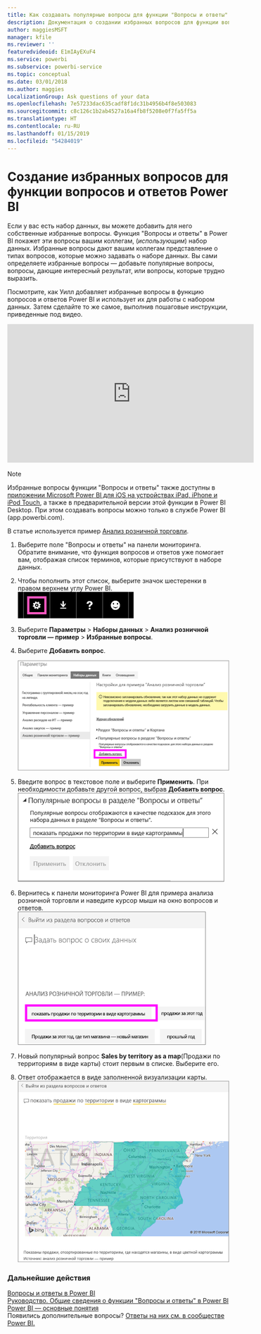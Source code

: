 ```yaml
---
title: Как создавать популярные вопросы для функции "Вопросы и ответы" в Power BI
description: Документация о создании избранных вопросов для функции вопросов и ответов Power BI
author: maggiesMSFT
manager: kfile
ms.reviewer: ''
featuredvideoid: E1mIAyEXuF4
ms.service: powerbi
ms.subservice: powerbi-service
ms.topic: conceptual
ms.date: 03/01/2018
ms.author: maggies
LocalizationGroup: Ask questions of your data
ms.openlocfilehash: 7e57233dac635cadf8f1dc31b4956b4f8e503083
ms.sourcegitcommit: c8c126c1b2ab4527a16a4fb8f5208e0f7fa5ff5a
ms.translationtype: HT
ms.contentlocale: ru-RU
ms.lasthandoff: 01/15/2019
ms.locfileid: "54284019"
---
```

# <a name="create-featured-questions-for-power-bi-qa"></a>Создание избранных вопросов для функции вопросов и ответов Power BI
Если у вас есть набор данных, вы можете добавить для него собственные избранные вопросы.  Функция "Вопросы и ответы" в Power BI покажет эти вопросы вашим коллегам, (*использующим*) набор данных.  Избранные вопросы дают вашим коллегам представление о типах вопросов, которые можно задавать о наборе данных. Вы сами определяете избранные вопросы — добавьте популярные вопросы, вопросы, дающие интересный результат, или вопросы, которые трудно выразить.

Посмотрите, как Уилл добавляет избранные вопросы в функцию вопросов и ответов Power BI и использует их для работы с набором данных. Затем сделайте то же самое, выполнив пошаговые инструкции, приведенные под видео.

<iframe width="560" height="315" src="https://www.youtube.com/embed/E1mIAyEXuF4" frameborder="0" allowfullscreen></iframe>

> [!NOTE]
> Избранные вопросы функции "Вопросы и ответы" также доступны в [приложении Microsoft Power BI для iOS на устройствах iPad, iPhone и iPod Touch](consumer/mobile/mobile-apps-ios-qna.md), а также в предварительной версии этой функции в Power BI Desktop. При этом создавать вопросы можно только в службе Power BI (app.powerbi.com).
> 

В статье используется пример [Анализ розничной торговли](sample-datasets.md).

1. Выберите поле "Вопросы и ответы" на панели мониторинга.   Обратите внимание, что функция вопросов и ответов уже помогает вам, отображая список терминов, которые присутствуют в наборе данных.
2. Чтобы пополнить этот список, выберите значок шестеренки в правом верхнем углу Power BI.  
   ![значок шестеренки](media/service-q-and-a-create-featured-questions/pbi_gearicon2.jpg)
3. Выберите **Параметры** &gt; **Наборы данных** &gt; **Анализ розничной торговли — пример** &gt; **Избранные вопросы**.  
4. Выберите **Добавить вопрос**.
   
   ![Меню параметров](media/service-q-and-a-create-featured-questions/power-bi-settings.png)
5. Введите вопрос в текстовое поле и выберите **Применить**.   При необходимости добавьте другой вопрос, выбрав **Добавить вопрос**.  
   ![Популярные вопросы в разделе "Вопросы и ответы"](media/service-q-and-a-create-featured-questions/power-bi-type-featured-question.png)
6. Вернитесь к панели мониторинга Power BI для примера анализа розничной торговли и наведите курсор мыши на окно вопросов и ответов.   
   ![Окно вопросов и ответов](media/service-q-and-a-create-featured-questions/power-bi-featured-q.png)
7. Новый популярный вопрос **Sales by territory as a map**(Продажи по территориям в виде карты) стоит первым в списке. Выберите его.  
8. Ответ отображается в виде заполненной визуализации карты.  
   ![визуализация карты](media/service-q-and-a-create-featured-questions/power-bi-filled-map.png)

### <a name="next-steps"></a>Дальнейшие действия
[Вопросы и ответы в Power BI](consumer/end-user-q-and-a.md)  
[Руководство. Общие сведения о функции "Вопросы и ответы" в Power BI](power-bi-visualization-introduction-to-q-and-a.md)  
[Power BI — основные понятия](consumer/end-user-basic-concepts.md)  
Появились дополнительные вопросы? [Ответы на них см. в сообществе Power BI.](http://community.powerbi.com/)

